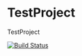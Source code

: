 # TestProject
TestProject

[![Build Status](https://travis-ci.org/fan-t-fukuoka/TestProject.svg?branch=master)](https://github.com/fan-t-fukuoka/TestProject)
